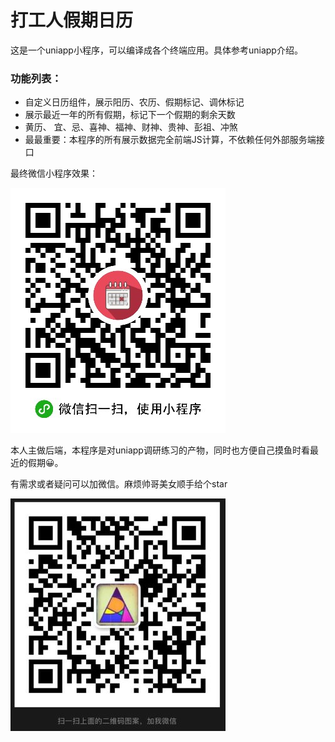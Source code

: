 # 打工人假期日历
这是一个uniapp小程序，可以编译成各个终端应用。具体参考uniapp介绍。

### 功能列表：
- 自定义日历组件，展示阳历、农历、假期标记、调休标记
- 展示最近一年的所有假期，标记下一个假期的剩余天数
- 黄历、 宜、忌、喜神、福神、财神、贵神、彭祖、冲煞
- 最最重要：本程序的所有展示数据完全前端JS计算，不依赖任何外部服务端接口

最终微信小程序效果：

![小程序二维码](./pic/miniapp.jpg)

本人主做后端，本程序是对uniapp调研练习的产物，同时也方便自己摸鱼时看最近的假期😀。

有需求或者疑问可以加微信。麻烦帅哥美女顺手给个star 

![小程序二维码](./pic/wechat.jpg)
